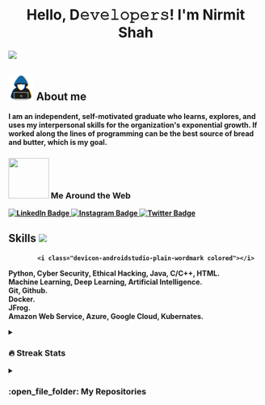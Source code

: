 <h1 align="center"><b>Hello, D𝚎𝚟𝚎𝚕𝚘𝚙𝚎𝚛𝚜!
	<b>I'm Nirmit Shah </h1> 
	
![](https://komarev.com/ghpvc/?username=NirmitShah02&color=orange&flat-square)


  
  ## <picture><img src = "https://github.com/0xAbdulKhalid/0xAbdulKhalid/raw/main/assets/mdImages/about_me.gif" width = 50px></picture> **About me**
I am an independent, self-motivated graduate who learns, explores, and uses my interpersonal skills for the organization's exponential growth. If worked along the lines of programming can be the best source of bread and butter, which is my goal.
  
  
  
  
<h3><img src ="https://media.giphy.com/media/faO3KVIlS2wevY6JBE/giphy.gif" width = 80px, height = 80px> Me Around the Web </h3>
<div id="badges">
  <a href="https://www.linkedin.com/in/nirmitshah02/">
    <img src="https://img.shields.io/badge/LinkedIn-blue?style=for-the-badge&logo=linkedin&logoColor=white" alt="LinkedIn Badge"/>
  </a>
  <a href="https://www.instagram.com/nirmit.shah0207/">
    <img src="https://img.shields.io/badge/Instagram-purple?style=for-the-badge&logo=Instagram&logoColor=white" alt="Instagram Badge"/>
  </a>
  <a href="https://twitter.com/NirmitS50841579">
    <img src="https://img.shields.io/badge/Twitter-blue?style=for-the-badge&logo=twitter&logoColor=white" alt="Twitter Badge"/>
  </a>
</div>
	
<p align="center">

 
 

<h2> Skills <img src = "https://media2.giphy.com/media/QssGEmpkyEOhBCb7e1/giphy.gif?cid=ecf05e47a0n3gi1bfqntqmob8g9aid1oyj2wr3ds3mg700bl&rid=giphy.gif" width = 32px> </h2>
	

            <i class="devicon-androidstudio-plain-wordmark colored"></i>
          	
Python, Cyber Security, Ethical Hacking, Java, C/C++, HTML. </br>
Machine Learning, Deep Learning, Artificial Intelligence. </br>
Git, Github. </br>
Docker. </br>
JFrog. </br>
Amazon Web Service, Azure, Google Cloud, Kubernates. </br>
	
<details><summary><h3> 🔥 Streak Stats</h3></summary>

----	

[![GitHub Streak](https://github-readme-streak-stats.herokuapp.com?user=NirmitShah02&theme=green-nur&hide_border=true)](https://git.io/streak-stats)

</details>
	
<details><summary><h3> :open_file_folder: My Repositories </h3></summary>

----
	
<div>
  <p align="center">
	</a>  
	<a href=["https://github.com/NirmitShah02/NirmitShah"]>
      		<img src="https://github-readme-stats.vercel.app/api/pin/?username=NirmitShah02&repo=NirmitShah&theme=codeSTACKr" alt="GitHub Stats" />  
	</a>	
	<a href="[https://github.com/NirmitShah02/Plant-Disease-Detection]">
      		<img src="https://github-readme-stats.vercel.app/api/pin/?username=NirmitShah02&repo=Plant-Disease-Detection&theme=codeSTACKr" alt="GitHub Stats" />
    	</a>
	<a href=["https://github.com/NirmitShah02/2-Factor-Authentication"]>
      		<img src="https://github-readme-stats.vercel.app/api/pin/?username=NirmitShah02&repo=2-Factor-Authentication&theme=codeSTACKr" alt="GitHub Stats" />
    	</a>
    	<a href=["https://github.com/NirmitShah02/Applied-Machine-Learning"]>
      		<img src="https://github-readme-stats.vercel.app/api/pin/?username=NirmitShah02&repo=Applied-Machine-Learning&theme=codeSTACKr" alt="GitHub Stats" />
    	</a>
    	<a href=['https://github.com/NirmitShah02/Computer-Vision-in-Machine-Learning']>
      		<img src="https://github-readme-stats.vercel.app/api/pin/?username=NirmitShah02&repo=Computer-Vision-in-Machine-Learning&theme=codeSTACKr" alt="GitHub Stats" />	
    	</a>
    	<a href=["https://github.com/NirmitShah02/AML"]>
      		<img src="https://github-readme-stats.vercel.app/api/pin/?username=NirmitShah02&repo=AML&theme=codeSTACKr" alt="GitHub Stats" />
    	</a>
	<a href=["https://github.com/NirmitShah02/Source-Code-of-PCA-algorithm-implementation-AML-"]>
      		<img src="https://github-readme-stats.vercel.app/api/pin/?username=NirmitShah02&repo=Source-Code-of-PCA-algorithm-implementation-AML-&theme=codeSTACKr" alt="GitHub Stats" />
    	</a>
	<a href=["https://github.com/NirmitShah02/Ai-Using-Python"]>
      		<img src="https://github-readme-stats.vercel.app/api/pin/?username=NirmitShah02&repo=AI-Using-Python&theme=codeSTACKr" alt="GitHub Stats" />
    	</a>
	<a href=["https://github.com/NirmitShah02/Java-Projects"]>
      		<img src="https://github-readme-stats.vercel.app/api/pin/?username=NirmitShah02&repo=Java-Projects&theme=codeSTACKr" alt="GitHub Stats" />
    	</a>
  </p>
</div>
</details>

</br></br> 
